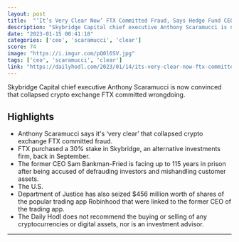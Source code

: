 ```yaml
---
layout: post
title:  "‘It’s Very Clear Now’ FTX Committed Fraud, Says Hedge Fund CEO Anthony Scaramucci - The Daily Hodl"
description: "Skybridge Capital chief executive Anthony Scaramucci is now convinced that collapsed crypto exchange FTX committed wrongdoing."
date: "2023-01-15 00:41:18"
categories: ['ceo', 'scaramucci', 'clear']
score: 74
image: "https://i.imgur.com/pQ0l6SV.jpg"
tags: ['ceo', 'scaramucci', 'clear']
link: "https://dailyhodl.com/2023/01/14/its-very-clear-now-ftx-committed-fraud-says-hedge-fund-ceo-anthony-scaramucci/"
---
```


Skybridge Capital chief executive Anthony Scaramucci is now convinced that collapsed crypto exchange FTX committed wrongdoing.

## Highlights

- Anthony Scaramucci says it's ‘very clear’ that collapsed crypto exchange FTX committed fraud.
- FTX purchased a 30% stake in Skybridge, an alternative investments firm, back in September.
- The former CEO Sam Bankman-Fried is facing up to 115 years in prison after being accused of defrauding investors and mishandling customer assets.
- The U.S.
- Department of Justice has also seized $456 million worth of shares of the popular trading app Robinhood that were linked to the former CEO of the trading app.
- The Daily Hodl does not recommend the buying or selling of any cryptocurrencies or digital assets, nor is an investment advisor.

---
